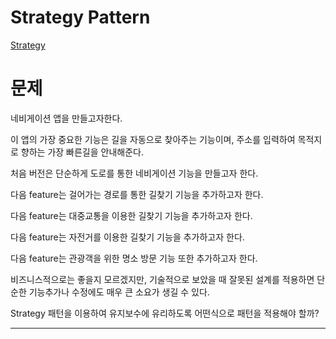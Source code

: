 # Strategy Pattern

[Strategy](https://refactoring.guru/design-patterns/strategy)

# 문제

네비게이션 앱을 만들고자한다.

이 앱의 가장 중요한 기능은 길을 자동으로 찾아주는 기능이며, 주소를 입력하여 목적지로 향하는 가장 빠른길을 안내해준다.

처음 버전은 단순하게 도로를 통한 네비게이션 기능을 만들고자 한다.

다음 feature는 걸어가는 경로를 통한 길찾기 기능을 추가하고자 한다.

다음 feature는 대중교통을 이용한 길찾기 기능을 추가하고자 한다.

다음 feature는 자전거를 이용한 길찾기 기능을 추가하고자 한다.

다음 feature는 관광객을 위한 명소 방문 기능 또한 추가하고자 한다.

비즈니스적으로는 좋을지 모르겠지만, 기술적으로 보았을 때 잘못된 설계를 적용하면 
단순한 기능추가나 수정에도 매우 큰 소요가 생길 수 있다.

Strategy 패턴을 이용하여 유지보수에 유리하도록 어떤식으로 패턴을 적용해야 할까?

***
